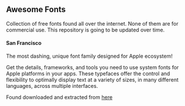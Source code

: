 ## Awesome Fonts

Collection of free fonts found all over the internet. None of them are for commercial use. This repository is going to be updated over time.

#### San Francisco

The most dashing, unique font family designed for Apple ecosystem!

Get the details, frameworks, and tools you need to use system fonts for Apple platforms in your apps. These typefaces offer the control and flexibility to optimally display text at a variety of sizes, in many different languages, across multiple interfaces.

Found downloaded and extracted from [here](https://developer.apple.com/fonts/)

